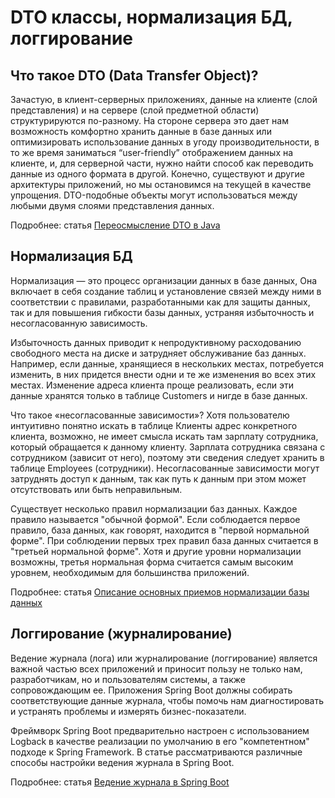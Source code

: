 DTO классы, нормализация БД, логгирование
=========================================

## Что такое DTO (Data Transfer Object)?

Зачастую, в клиент-серверных приложениях, данные на клиенте (слой представления) и на сервере (слой предметной области) структурируются по-разному. На стороне сервера это дает нам возможность комфортно хранить данные в базе данных или оптимизировать использование данных в угоду производительности, в то же время заниматься “user-friendly” отображением данных на клиенте, и, для серверной части, нужно найти способ как переводить данные из одного формата в другой. Конечно, существуют и другие архитектуры приложений, но мы остановимся на текущей в качестве упрощения. DTO-подобные объекты могут использоваться между любыми двумя слоями представления данных.

Подробнее: статья [Переосмысление DTO в Java](https://habr.com/ru/articles/513072/)

## Нормализация БД

Нормализация — это процесс организации данных в базе данных, Она включает в себя создание таблиц и установление связей между ними в соответствии с правилами, разработанными как для защиты данных, так и для повышения гибкости базы данных, устраняя избыточность и несогласованную зависимость.

Избыточность данных приводит к непродуктивному расходованию свободного места на диске и затрудняет обслуживание баз данных. Например, если данные, хранящиеся в нескольких местах, потребуется изменить, в них придется внести одни и те же изменения во всех этих местах. Изменение адреса клиента проще реализовать, если эти данные хранятся только в таблице Customers и нигде в базе данных.

Что такое «несогласованные зависимости»? Хотя пользователю интуитивно понятно искать в таблице Клиенты адрес конкретного клиента, возможно, не имеет смысла искать там зарплату сотрудника, который обращается к данному клиенту. Зарплата сотрудника связана с сотрудником (зависит от него), поэтому эти сведения следует хранить в таблице Employees (сотрудники). Несогласованные зависимости могут затруднять доступ к данным, так как путь к данным при этом может отсутствовать или быть неправильным.

Существует несколько правил нормализации баз данных. Каждое правило называется "обычной формой". Если соблюдается первое правило, база данных, как говорят, находится в "первой нормальной форме". При соблюдении первых трех правил база данных считается в "третьей нормальной форме". Хотя и другие уровни нормализации возможны, третья нормальная форма считается самым высоким уровнем, необходимым для большинства приложений.

Подробнее: статья [Описание основных приемов нормализации базы данных](https://learn.microsoft.com/ru-ru/office/troubleshoot/access/database-normalization-description)

## Логгирование (журналирование)

Ведение журнала (лога) или журналирование (логгирование) является важной частью всех приложений и приносит пользу не только нам, разработчикам, но и пользователям системы, а также сопровождающим ее. Приложения Spring Boot должны собирать соответствующие данные журнала, чтобы помочь нам диагностировать и устранять проблемы и измерять бизнес-показатели.

Фреймворк Spring Boot предварительно настроен с использованием Logback в качестве реализации по умолчанию в его "компетентном" подходе к Spring Framework. В статье рассматриваются различные способы настройки ведения журнала в Spring Boot.

Подробнее: статья [Ведение журнала в Spring Boot](https://habr.com/ru/articles/521950/)
